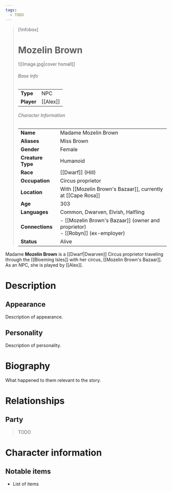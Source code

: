```yaml
---
tags:
  - TODO
---
```

> [!infobox]  
> # Mozelin Brown 
> ![[Image.jpg|cover hsmall]]  
> ###### Base Info
> | | |  
> |---|---|  
> | **Type** | NPC |
> | **Player** | [[Alex]] |
> ###### Character Information  
> | | |  
> |---|---|  
> | **Name** | Madame Mozelin Brown |
> | **Aliases** | Miss Brown |
> | **Gender** | Female | 
> | **Creature Type** | Humanoid |
> | **Race** | [[Dwarf]] (Hill) |  
> | **Occupation** | Circus proprietor |  
> | **Location** | With [[Mozelin Brown's Bazaar]], currently at [[Cape Rosa]] |
> | **Age** | 303|
> | **Languages** | Common, Dwarven, Elvish, Halfling |
> | **Connections** | - [[Mozelin Brown's Bazaar]] (owner and proprietor)<br>- [[Robyn]] (ex-employer) |
> | **Status** | Alive |

Madame **Mozelin Brown** is a [[Dwarf|Dwarven]] Circus proprietor traveling through the [[Bloeming Isles]] with her circus, [[Mozelin Brown's Bazaar]]. As an NPC, she is played by [[Alex]].
# Description
## Appearance
Description of appearance.
## Personality
Description of personality.
# Biography
What happened to them relevant to the story.
# Relationships
## Party
> TODO
# Character information
## Notable items
- List of items